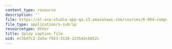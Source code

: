 ```yaml
---
content_type: resource
description: ''
file: https://ol-ocw-studio-app-qa.s3.amazonaws.com/courses/6-004-computation-structures-spring-2017/ec5bd7c22a5af9233128123542cbb52c_Teo5DweypWU.srt
file_type: application/x-subrip
resourcetype: Other
title: 3play caption file
uid: ec5bd7c2-2a5a-f923-3128-123542cbb52c
---
```

